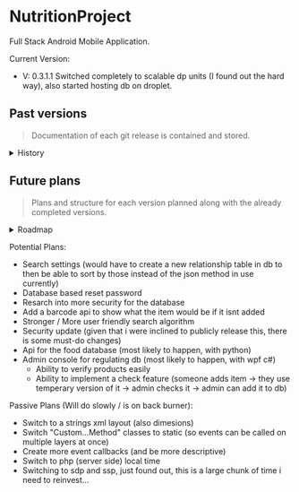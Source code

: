 # NutritionProject
Full Stack Android Mobile Application.

Current Version:
* V: 0.3.1.1 Switched completely to scalable dp units (I found out the hard way), also started hosting db on droplet.

## Past versions
> Documentation of each git release is contained and stored.

<details><summary>History</summary>
 <details><summary>V3</summary>
  <ul>
   <li> V: 0.3 Heavy php update, added macro counting and user history functionality</li>
  </ul>
 </details>
 <details><summary>V2</summary>
  <ul>
   <li> 0.2.3.1 Added add and search functionality (still need ui), took years to debug gson and php. Added more event functionality, and more dev qol (had calc test, will get back soon) </li>
   <li> 0.2.2.1 Added Barcode scanner after 6 tries (Had to use Kotlin, could not get it right with java), still needs more QOL, for better scanning UX </li>
   <li> 0.2.1.1 Fixed some last second food object problems I figured out (serving size) </li>
   <li> V: 0.2 Food and nutrient Objects, along with there serialization adapters, started the barcode scanner. </li>
  </ul>
 </details>
 <details><summary>V1</summary>
  <ul>
   <li> 0.1.4.2 / 0.1.4.3 Fixing a git error i made and finishing up </li>
   <li> 0.1.4.1 Added reset password and otp generation (for security reasons probly shift it over to php hosting otp instead, but ill leave that out as of now) </li>
   <li> 0.1.3.1 Added most menus, added auto generated profile picture </li>
   <li> 0.1.2.1 Added settings, logout, and more ui. </li>
   <li> 0.1.1.1 Added manual TDEE option, finished setting base dashboard up</li>
   <li> V: 0.1 Login / Register System with mySQL database Android preferences for Remember me TDEE Calculator</li>
  </ul>
 </details>
</details>

## Future plans
> Plans and structure for each version planned along with the already completed versions.

<details><summary>Roadmap</summary>
 <details><summary>V1</summary>
  <ul>
   <li> V: 0.3 Heavy php update, added macro counting and user history functionality</li>
   
  </ul>
 </details>
 <details><summary>V2</summary>
  <ul>
   <li> Base Login system (Register / Login / Remember me / Forgot Password) </li>
   <li> Tdee calculator </li>
   <li> Dashboard ui  </li>
   <li> Other base uis (profile, settings, other smaller menus...) </li>
  </ul>
 </details>
 <details><summary>V3</summary>
  <ul>
   <li> Food item database system </li>
   <li> Adding functionality </li>
   <li> Searching functionality </li>
   <li> Barcode functionality </li>
   <li> Adding / Searching ui (search lists and add forms) </li>
  </ul>
 </details>
 <details><summary>V4</summary>
  <ul>
   <li> Macro counting </li>
   <li> Meal Planner </li>
   <li> User history </li>
   <li> Object based personal recipe items </li>
   <li> Fix mobile port ui </li>
   <li> Add alcohol macro </li>
   <li> Nutrition label scanner </li>
  </ul>
 </details>
 <details><summary>V5</summary>
  <ul>
   <li> Data analysis </li>
   <li> Meal History </li>
   <li> Day review </li>
  </ul>
 </details>
 <details><summary>V6</summary>
  <ul>
   <li> Undecided (Most likely polish and implementing some potential features if I feel the need to) </li>
  </ul>
 </details>
</details>



Potential Plans:
* Search settings (would have to create a new relationship table in db to then be able to sort by those instead of the json method in use currently)
* Database based reset password
* Resarch into more security for the database
* Add a barcode api to show what the item would be if it isnt added
* Stronger / More user friendly search algorithm
* Security update (given that i were inclined to publicly release this, there is some must-do changes)
* Api for the food database (most likely to happen, with python)
* Admin console for regulating db (most likely to happen, with wpf c#)
  * Ability to verify products easily
  * Ability to implement a check feature (someone adds item -> they use temperary version of it -> admin checks it -> admin can add it to db)

Passive Plans (Will do slowly / is on back burner):
* Switch to a strings xml layout (also dimesions)
* Switch "Custom...Method" classes to static (so events can be called on multiple layers at once)
* Create more event callbacks (and be more descriptive)
* Switch to php (server side) local time
* Switching to sdp and ssp, just found out, this is a large chunk of time i need to reinvest...
   




